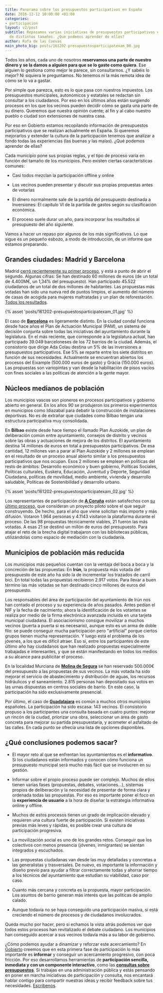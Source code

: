 ```yaml
---
title: Panorama sobre los presupuestos participativos en España
date: 2016-12-12 10:00:00 +01:00
categories:
- participacion
layout: v2/post
subtitle: Repasamos varias iniciativas de presupuestos participativos en municipios
  de distintos tamaños. ¿Qué podemos aprender de ellos?
author: Rafa de las Cuevas
main_photo_big: posts/161202-presupuestosparticipatexam_00.jpg
---
```


Todos los años, cada uno de nosotros **reservamos una parte de nuestro dinero y se la damos a alguien para que se lo gaste como quiera**. Ese alguien lo gestiona como mejor le parece, sin consultarnos. ¿Y sabéis lo mejor? Ni siquiera le preguntamos. No tenemos ni la más remota idea de cómo se lo va a gastar.

Por simple que parezca, esto es lo que pasa con nuestros impuestos. Los presupuestos municipales, autonómicos y estatales se redactan sin consultar a los ciudadanos. Por eso en los últimos años están surgiendo procesos en los que los vecinos pueden decidir cómo se gasta una parte de su dinero. Queremos que nuestra opinión cuente; al fin y al cabo nuestro pueblo o ciudad son extensiones de nuestra casa.

Por eso en Gobierto estamos recopilando información de presupuestos participativos que se realizan actualmente en España. Si queremos mejorarlos y extender la cultura de la participación tenemos que analizar a fondo todas las experiencias (las buenas y las malas). ¿Qué podemos aprender de ellas?

Cada municipio pone sus propias reglas, y el tipo de proceso varía en función del tamaño de los municipios. Pero existen ciertas características comunes:

* Casi todos mezclan la participación offline y online

* Los vecinos pueden presentar y discutir sus propias propuestas antes de votarlas

* El dinero normalmente sale de la partida del presupuesto destinada a Inversiones: El capítulo VI de la partida de gastos según su clasificación económica.

* El proceso suele durar un año, para incorporar los resultados al presupuesto del año siguiente.

Vamos a hacer un repaso por algunos de los más significativos. Lo que sigue es un pequeño esbozo, a modo de introducción, de un informe que estamos preparando.

## Grandes ciudades: Madrid y Barcelona

Madrid [cerró recientemente su primer proceso](http://gobierto.es/blog/20160530-presupuestos-participativos.html), y está a punto de abrir el segundo. Algunas cifras: Se han destinado 60 millones de euros (de un total de 4.400M€, un 1,34% del presupuesto). Han participado 45.522 ciudadanos de un total de dos millones de habitantes. Las propuestas más votadas han sido una nueva red de puntos limpios, el aumento del número de casas de acogida para mujeres maltratadas y un plan de reforestación. [Todos los resultados](https://decide.madrid.es/presupuestos-participativos-resultados).

{% asset 'posts/161202-presupuestosparticipatexam_01.jpg' %}

El caso de **[Barcelona](https://presupuestos.gobierto.es/places/barcelona)** es ligeramente distinto. En la ciudad condal funciona desde hace años el Plan de Actuación Municipal (PAM), un sistema de decisión conjunta sobre todas las iniciativas del ayuntamiento durante la legislatura. En el más reciente, que corresponde a la legislatura actual, han participado 39.049 barceloneses de los 72 barrios de la ciudad. Además, el consistorio que dirige Ada Colau destina un 5% de las inversiones a presupuestos participativos. Ese 5% se reparte entre los siete distritos en función de sus necesidades. Actualmente se encuentran abiertos los procesos del Eixample (500.000 euros de gasto) y Gràcia (150.000 euros). Las propuestas son variopintas y van desde la habilitación de pisos vacíos con fines sociales a las políticas de atención a la gente mayor.

## Núcleos medianos de población

Los municipios vascos son pioneros en procesos participativos y gobierno abierto en general. En los años 90 se produjeron los primeros experimentos en municipios como Idiazabal para debatir la construcción de instalaciones deportivas. No es de extrañar que ciudades como Bilbao tengan una estructura participativa muy consolidada.

En **Bilbao** existe desde hace tiempo el llamado Plan Auzokide, un plan de deliberación común entre ayuntamiento, consejos de distrito y vecinos sobre las obras y actuaciones de mejora de los distritos. El ayuntamiento destina 14 millones de euros en total a presupuestos participativos. De esa cantidad, 12 millones van a parar al Plan Auzokide y 2 millones se emplean en el resultado de un proceso anual abierto similar a los presupuestos participativos que nos ocupan. Esos 2 millones se emplean en políticas del resto de ámbitos: Desarrollo económico y buen gobierno, Políticas Sociales, Políticas culturales, Euskera, Educación, Juventud y Deporte, Seguridad Ciudadana, políticas de movilidad, medio ambiente, vivienda y desarrollo saludable, Políticas de Sostenibilidad y desarrollo urbano.

{% asset 'posts/161202-presupuestosparticipatexam_02.jpg' %}

Los representantes de participación de **[A Coruña](https://presupuestos.gobierto.es/places/coruna-a/2015)** están satisfechos con [su último proceso](https://aportaaberta.coruna.es/presupuestos-participativos-resultados), que consideran un proyecto piloto sobre el que seguir construyendo. De hecho, para el año que viene solicitan más importe y más difusión. Votaron 1.964 personas y 4.1143 visitaron la plataforma durante el proceso. De las 98 propuestas técnicamente viables, 21 fueron las más votadas. A esas 21 se destinó un millón de euros del presupuesto. Para atajar el reto de la brecha digital trabajaron con las bibliotecas públicas, utilizándolas como espacio de mediación con la ciudadanía.

## Municipios de población más reducida

Los municipios más pequeños cuentan con la ventaja del boca a boca y la concreción de las propuestas: En **Irún**, la propuesta más votada del presupuesto de este año ha sido la de incrementar los trazados de carril bici. En total todas las propuestas recibieron 2.917 votos. Para llevar a buen término las más votadas se han destinado cinco millones de euros del presupuesto.

Los responsables del área de participación del ayuntamiento de Irún nos han contado el proceso y su experiencia de años pasados. Antes pedían el NIF y la fecha de nacimiento; ahora la identificación de los votantes se realiza por medio de la firma electrónica avanzada incluida en una tarjeta municipal ciudadana. El asociacionismo consigue movilizar a muchos vecinos (puerta a puerta si es necesario), aunque esto es un arma de doble filo: se puede conseguir mucha participación pero "artificial" porque ciertos grupos tienen mucha representación. Y luego está el problema de los jóvenes, a los que es difícil atraer. Eso sí, entre los participantes de este último año hay ciudadanos que han realizado propuestas especialmente trabajadas e interesantes, y que se están manifestando en todos los medios a su alcance para publicitar el proceso.

En la localidad Murciana de **[Molina de Segura](https://presupuestos.gobierto.es/places/molina-de-segura)** se han reservado 500.000€ del presupuesto a las propuestas de sus vecinos. La más votada ha sido mejorar el servicio de abastecimiento y distribución de aguas, los recursos hidráulicos y el saneamiento. 2.815 personas han depositado sus votos en las urnas dispuestas en centros sociales de barrio. En este caso, la participación ha sido exclusivamente presencial.

Por último, el caso de **[Guadalajara](https://presupuestos.gobierto.es/places/guadalajara)** es común a muchos otros municipios españoles. La participación ha sido escasa: 143 vecinos. El consistorio propuso a los participantes una consulta basada en cuatro puntos: mejorar un rincón de la ciudad, priorizar una obra, seleccionar un área de gasto concreta para mejorar su partida presupuestaria, y acometer el asfaltado de las calles. En cada punto se ofrecía una lista de opciones disponibles.

## ¿Qué conclusiones podemos sacar?

* El mayor reto al que se enfrentan los ayuntamientos es el **informativo**. Si los ciudadanos están informados y conocen cómo funciona un presupuesto municipal será mucho más fácil que se involucren en su gestión.

* Informar sobre el propio proceso puede ser complejo. Muchos de ellos tienen varias fases (propuestas, debates, votaciones…), sistemas propios de deliberación y la necesidad de presentar de forma clara y ordenada todas las propuestas. Por eso es importante poner el foco en la **experiencia de usuario** a la hora de diseñar la estrategia informativa online y offline.

* Muchos de estos procesos tienen un grado de implicación elevado y requieren una cultura fuerte de participación. Si existen iniciativas previas más leves y rápidas, es posible crear una cultura de participación progresiva.

* La movilización social es uno de los grandes retos. Conseguir que los colectivos con menos presencia (jóvenes, inmigrantes) se sientan integrados y escuchados.

* Las propuestas ciudadanas van desde las muy detalladas y concretas a las generalistas y trasversales. De nuevo, es importante la información y diseño previo para ayudar a filtrar correctamente todas y ahorrar tiempo a los técnicos del ayuntamiento que estudian su viabilidad, caso por caso.

* Cuanto más cercana y concreta es la propuesta, mayor participación. Los asuntos de barrio generan más interés que las políticas de amplio calado.

* Aunque todavía no se haya conseguido una participación masiva, sí está creciendo el número de procesos y de ciudadanos involucrados.

Queda mucho por hacer, pero si echamos la vista atrás podemos ver que todos estos procesos han revitalizado el debate ciudadano. Los municipios han conseguido acercar a sus vecinos todavía más a su labor de gobierno.

¿Cómo podemos ayudar a dinamizar y reforzar este acercamiento? En [Gobierto](http://www.gobierto.es) creemos que en esta primera fase de participación lo más importante es **informar** y conseguir un acercamiento progresivo, con poca fricción. Por eso desarrollamos herramientas de **participación sencilla, inmediata y con un componente interactivo**, como las **[consultas sobre presupuestos](http://gobierto.es/blog/20161020-alternativa-presupuestos-participativos.html)**. Si trabajas en una administración pública y estás pensando en poner en marcha iniciativas de participación y consulta, nos encantará hablar contigo para compartir nuestras ideas y recibir feedback sobre tus necesidades. [Escríbenos](mailto:abre@gobierto.es).
